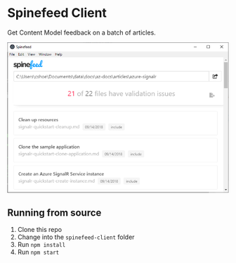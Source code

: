 # Spinefeed Client

Get Content Model feedback on a batch of articles.

![Spinefeed client](./spinefeed-client-screenshot.png)

## Running from source

1. Clone this repo
2. Change into the `spinefeed-client` folder
3. Run `npm install`
4. Run `npm start`

